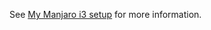 See [My Manjaro i3 setup](https://confluence.jaytaala.com/display/TKB/My+Manjaro+i3+setup) for more information.

